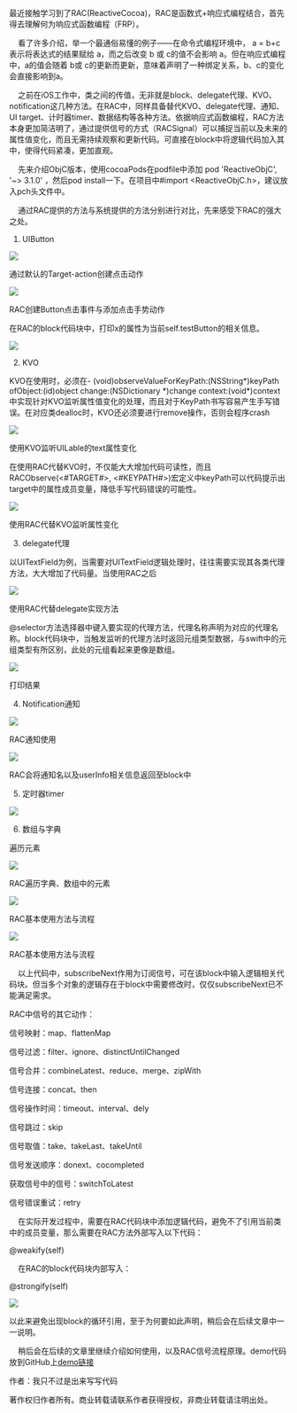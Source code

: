 最近接触学习到了RAC\(ReactiveCocoa\)，RAC是函数式+响应式编程结合，首先得去理解何为响应式函数编程（FRP）。

    看了许多介绍，举一个最通俗易懂的例子——在命令式编程环境中， a = b+c表示将表达式的结果赋给 a，而之后改变 b 或 c的值不会影响 a。但在响应式编程中，a的值会随着 b或 c的更新而更新，意味着声明了一种绑定关系，b、c的变化会直接影响到a。

    之前在iOS工作中，类之间的传值，无非就是block、delegate代理、KVO、notification这几种方法。在RAC中，同样具备替代KVO、delegate代理、通知、UI target、计时器timer、数据结构等各种方法。依据响应式函数编程，RAC方法本身更加简洁明了，通过提供信号的方式（RACSignal）可以捕捉当前以及未来的属性值变化，而且无需持续观察和更新代码。可直接在block中将逻辑代码加入其中，使得代码紧凑，更加直观。

    先来介绍ObjC版本，使用cocoaPods在podfile中添加 pod 'ReactiveObjC', '~&gt; 3.1.0' ，然后pod install一下。在项目中\#import &lt;ReactiveObjC.h&gt;，建议放入pch头文件中。

    通过RAC提供的方法与系统提供的方法分别进行对比，先来感受下RAC的强大之处。

1. UIButton

![](https://upload-images.jianshu.io/upload_images/1243805-1ddc42adc855d346.png?imageMogr2/auto-orient/strip|imageView2/2/w/994/format/webp)

通过默认的Target-action创建点击动作

![](https://upload-images.jianshu.io/upload_images/1243805-14871cea4af39f7e.png?imageMogr2/auto-orient/strip|imageView2/2/w/1200/format/webp)

RAC创建Button点击事件与添加点击手势动作

  


在RAC的block代码块中，打印x的属性为当前self.testButton的相关信息。

  


![](https://upload-images.jianshu.io/upload_images/1243805-96be2ff0c89d19c5.png?imageMogr2/auto-orient/strip|imageView2/2/w/1200/format/webp)

2. KVO

KVO在使用时，必须在- \(void\)observeValueForKeyPath:\(NSString\*\)keyPath ofObject:\(id\)object change:\(NSDictionary \*\)change context:\(void\*\)context中实现针对KVO监听属性值变化的处理，而且对于KeyPath书写容易产生手写错误。在对应类dealloc时，KVO还必须要进行remove操作，否则会程序crash

![](https://upload-images.jianshu.io/upload_images/1243805-e903efbeb48e47e0.png?imageMogr2/auto-orient/strip|imageView2/2/w/1200/format/webp)

使用KVO监听UILable的text属性变化

在使用RAC代替KVO时，不仅能大大增加代码可读性，而且RACObserve\(&lt;\#TARGET\#&gt;, &lt;\#KEYPATH\#&gt;\)宏定义中keyPath可以代码提示出target中的属性成员变量，降低手写代码错误的可能性。

![](https://upload-images.jianshu.io/upload_images/1243805-71ea04cac2884982.png?imageMogr2/auto-orient/strip|imageView2/2/w/1170/format/webp)

使用RAC代替KVO监听属性变化

3. delegate代理

以UITextField为例，当需要对UITextField逻辑处理时，往往需要实现其各类代理方法，大大增加了代码量。当使用RAC之后

![](https://upload-images.jianshu.io/upload_images/1243805-fea36f28b944bcdd.png?imageMogr2/auto-orient/strip|imageView2/2/w/1200/format/webp)

使用RAC代替delegate实现方法

@selector方法选择器中键入要实现的代理方法，代理名称声明为对应的代理名称。block代码块中，当触发监听的代理方法时返回元组类型数据，与swift中的元组类型有所区别，此处的元组看起来更像是数组。

![](https://upload-images.jianshu.io/upload_images/1243805-f860ae18d48556ba.png?imageMogr2/auto-orient/strip|imageView2/2/w/1200/format/webp)

打印结果

4. Notification通知

![](https://upload-images.jianshu.io/upload_images/1243805-13a73de5a0a510e2.png?imageMogr2/auto-orient/strip|imageView2/2/w/1166/format/webp)

RAC通知使用

![](https://upload-images.jianshu.io/upload_images/1243805-939177c09f99de0a.png?imageMogr2/auto-orient/strip|imageView2/2/w/1200/format/webp)

RAC会将通知名以及userInfo相关信息返回至block中

5. 定时器timer

![](https://upload-images.jianshu.io/upload_images/1243805-6f32e9887d918369.png?imageMogr2/auto-orient/strip|imageView2/2/w/1200/format/webp)

6. 数组与字典

遍历元素

![](https://upload-images.jianshu.io/upload_images/1243805-6dab7655145d6512.png?imageMogr2/auto-orient/strip|imageView2/2/w/1200/format/webp)

RAC遍历字典、数组中的元素

![](https://upload-images.jianshu.io/upload_images/1243805-d9c155e4dc3b2991.png?imageMogr2/auto-orient/strip|imageView2/2/w/1200/format/webp)

RAC基本使用方法与流程

![](https://upload-images.jianshu.io/upload_images/1243805-141d598008e7f242.png?imageMogr2/auto-orient/strip|imageView2/2/w/1192/format/webp)

RAC基本使用方法与流程

    以上代码中，subscribeNext作用为订阅信号，可在该block中输入逻辑相关代码块。但当多个对象的逻辑存在于block中需要修改时，仅仅subscribeNext已不能满足需求。

RAC中信号的其它动作：

信号映射：map、flattenMap

信号过滤：filter、ignore、distinctUntilChanged

信号合并：combineLatest、reduce、merge、zipWith

信号连接：concat、then

信号操作时间：timeout、interval、dely

信号跳过：skip

信号取值：take、takeLast、takeUntil

信号发送顺序：donext、cocompleted

获取信号中的信号：switchToLatest

信号错误重试：retry

    在实际开发过程中，需要在RAC代码块中添加逻辑代码，避免不了引用当前类中的成员变量，那么需要在RAC方法外部写入以下代码：

@weakify\(self\)

    在RAC的block代码块内部写入：

@strongify\(self\)

![](https://upload-images.jianshu.io/upload_images/1243805-c9e04640fdd03384.png?imageMogr2/auto-orient/strip|imageView2/2/w/1166/format/webp)

以此来避免出现block的循环引用，至于为何要如此声明，稍后会在后续文章中一一说明。

  


    稍后会在后续的文章里继续介绍如何使用，以及RAC信号流程原理。demo代码放到GitHub上[demo链接](https://links.jianshu.com/go?to=https%3A%2F%2Fgithub.com%2FRoganZheng%2FReactiveObjC)

作者：我只不过是出来写写代码

  




  




  


著作权归作者所有。商业转载请联系作者获得授权，非商业转载请注明出处。

